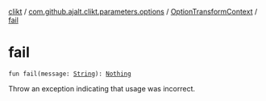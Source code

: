 [clikt](../../index.md) / [com.github.ajalt.clikt.parameters.options](../index.md) / [OptionTransformContext](index.md) / [fail](./fail.md)

# fail

`fun fail(message: `[`String`](https://kotlinlang.org/api/latest/jvm/stdlib/kotlin/-string/index.html)`): `[`Nothing`](https://kotlinlang.org/api/latest/jvm/stdlib/kotlin/-nothing/index.html)

Throw an exception indicating that usage was incorrect.

